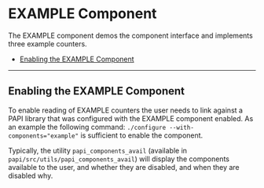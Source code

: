 # EXAMPLE Component

The EXAMPLE component demos the component interface and implements three example counters.

* [Enabling the EXAMPLE Component](#markdown-header-enabling-the-example-component)

***
## Enabling the EXAMPLE Component

To enable reading of EXAMPLE counters the user needs to link against a
PAPI library that was configured with the EXAMPLE component enabled.  As an
example the following command: `./configure --with-components="example"` is
sufficient to enable the component.

Typically, the utility `papi_components_avail` (available in
`papi/src/utils/papi_components_avail`) will display the components available
to the user, and whether they are disabled, and when they are disabled why.

